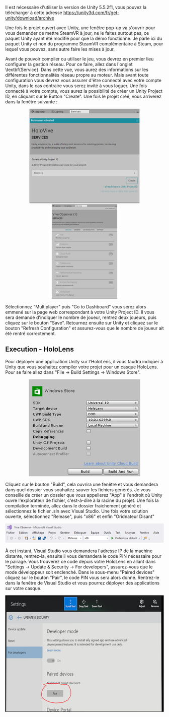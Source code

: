
Il est nécessaire d'utiliser la version de Unity 5.5.2f1, vous pouvez la télécharger à cette adresse https://unity3d.com/fr/get-unity/download/archive

Une fois le projet ouvert avec Unity, une fenêtre pop-up va s'ouvrir pour vous demander de mettre SteamVR à jour, ne le faites surtout pas, ce paquet Unity ayant été modifié pour que la démo fonctionne. Je parle ici du paquet Unity et non du programme SteamVR complémentaire à Steam, pour lequel vous pouvez, sans autre faire les mises à jour.

Avant de pouvoir compiler ou utiliser le jeu, vous devrez en premier lieu configurer la gestion réseau. Pour ce faire, allez dans l'onglet \textbf{Service}. Dans cette vue, vous aurez des informations sur les différentes fonctionnalités réseau propre au moteur. Mais avant toute configuration vous devrez vous assurer d'être connecté avec votre compte Unity, dans le cas contraire vous serez invité à vous loguer. Une fois connecté à votre compte, vous aurez la possibilité de créer un Unity Project ID, en cliquant sur le Button "Create". Une fois le projet créé, vous arriverez dans la fenêtre suivante :

<p align="center"> 
<img height="300" src="https://raw.githubusercontent.com/Gabrielm1/ViveHololens/master/img/multi-param.png">      
<img height="300" src="https://raw.githubusercontent.com/Gabrielm1/ViveHololens/master/img/multi-param2.png">
</p>

Sélectionnez "Multiplayer" puis "Go to Dashboard" vous serez alors emmené sur la page web correspondant à votre Unity Project ID. Il vous sera demandé d'indiquer le nombre de joueur, rentrez deux joueurs, puis cliquez sur le bouton "Save". Retournez ensuite sur Unity et cliquez sur le bouton "Refresh Configuration" et assurez-vous que le nombre de joueur ait été rentré correctement. 

## Execution  - HoloLens
Pour déployer une application Unity sur l'HoloLens, il vous faudra indiquer à Unity que vous souhaitez compiler votre projet pour un casque HoloLens. Pour se faire allez dans "File → Build Settings → Windows Store".
<p align="center"> 
<img src="https://raw.githubusercontent.com/Gabrielm1/ViveHololens/master/img/deploiement.png">
</p>

Cliquez sur le bouton "Build", cela ouvrira une fenêtre et vous demandera dans quel dossier vous souhaitez sauver les fichiers générés. Je vous conseille de créer un dossier que vous appellerez "App" à l'endroit où Unity ouvre l'explorateur de fichier, c'est-à-dire à la racine du projet. Une fois la compilation terminée, allez dans le dossier fraichement généré et sélectionnez le fichier .sln avec Visual Studio. Une fois votre solution ouverte, sélectionnez "Release", puis "x86" et enfin "Oridnateur Disant"

<p align="center"> 
<img src="https://raw.githubusercontent.com/Gabrielm1/ViveHololens/master/img/deploiement2.png">
</p>

À cet instant, Visual Studio vous demandera l'adresse IP de la machine distante, rentrez-la, ensuite il vous demandera le code PIN nécessaire pour le pairage. Vous trouverez ce code depuis votre HoloLens en allant dans "Settings → Update \& Security → For developers", assurez-vous que le mode développeur soit enclenché. Dans le sous-menu "Paired devices" cliquez sur le bouton "Pair", le code PIN vous sera alors donné. Rentrez-le dans la fenêtre de Visual Studio et vous pourrez déployer des applications sur votre casque.
<p align="center"> 
<img height="370"  src="https://raw.githubusercontent.com/Gabrielm1/ViveHololens/master/img/deploiement3.png">
</p>

